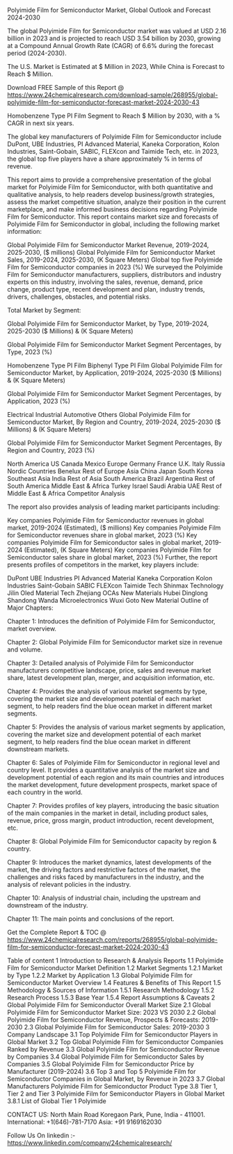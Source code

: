 Polyimide Film for Semiconductor Market, Global Outlook and Forecast 2024-2030

The global Polyimide Film for Semiconductor market was valued at USD 2.16 billion in 2023 and is projected to reach USD 3.54 billion by 2030, growing at a Compound Annual Growth Rate (CAGR) of 6.6% during the forecast period (2024-2030).

The U.S. Market is Estimated at $ Million in 2023, While China is Forecast to Reach $ Million.

Download FREE Sample of this Report @ https://www.24chemicalresearch.com/download-sample/268955/global-polyimide-film-for-semiconductor-forecast-market-2024-2030-43

Homobenzene Type PI Film Segment to Reach $ Million by 2030, with a % CAGR in next six years.

The global key manufacturers of Polyimide Film for Semiconductor include DuPont, UBE Industries, PI Advanced Material, Kaneka Corporation, Kolon Industries, Saint-Gobain, SABIC, FLEXcon and Taimide Tech, etc. in 2023, the global top five players have a share approximately % in terms of revenue.

This report aims to provide a comprehensive presentation of the global market for Polyimide Film for Semiconductor, with both quantitative and qualitative analysis, to help readers develop business/growth strategies, assess the market competitive situation, analyze their position in the current marketplace, and make informed business decisions regarding Polyimide Film for Semiconductor. This report contains market size and forecasts of Polyimide Film for Semiconductor in global, including the following market information:

Global Polyimide Film for Semiconductor Market Revenue, 2019-2024, 2025-2030, ($ millions)
Global Polyimide Film for Semiconductor Market Sales, 2019-2024, 2025-2030, (K Square Meters)
Global top five Polyimide Film for Semiconductor companies in 2023 (%)
We surveyed the Polyimide Film for Semiconductor manufacturers, suppliers, distributors and industry experts on this industry, involving the sales, revenue, demand, price change, product type, recent development and plan, industry trends, drivers, challenges, obstacles, and potential risks.

Total Market by Segment:

Global Polyimide Film for Semiconductor Market, by Type, 2019-2024, 2025-2030 ($ Millions) & (K Square Meters)

Global Polyimide Film for Semiconductor Market Segment Percentages, by Type, 2023 (%)

Homobenzene Type PI Film
Biphenyl Type PI Film
Global Polyimide Film for Semiconductor Market, by Application, 2019-2024, 2025-2030 ($ Millions) & (K Square Meters)

Global Polyimide Film for Semiconductor Market Segment Percentages, by Application, 2023 (%)

Electrical
Industrial
Automotive
Others
Global Polyimide Film for Semiconductor Market, By Region and Country, 2019-2024, 2025-2030 ($ Millions) & (K Square Meters)

Global Polyimide Film for Semiconductor Market Segment Percentages, By Region and Country, 2023 (%)

North America
US
Canada
Mexico
Europe
Germany
France
U.K.
Italy
Russia
Nordic Countries
Benelux
Rest of Europe
Asia
China
Japan
South Korea
Southeast Asia
India
Rest of Asia
South America
Brazil
Argentina
Rest of South America
Middle East & Africa
Turkey
Israel
Saudi Arabia
UAE
Rest of Middle East & Africa
Competitor Analysis

The report also provides analysis of leading market participants including:

Key companies Polyimide Film for Semiconductor revenues in global market, 2019-2024 (Estimated), ($ millions)
Key companies Polyimide Film for Semiconductor revenues share in global market, 2023 (%)
Key companies Polyimide Film for Semiconductor sales in global market, 2019-2024 (Estimated), (K Square Meters)
Key companies Polyimide Film for Semiconductor sales share in global market, 2023 (%)
Further, the report presents profiles of competitors in the market, key players include:

DuPont
UBE Industries
PI Advanced Material
Kaneka Corporation
Kolon Industries
Saint-Gobain
SABIC
FLEXcon
Taimide Tech
Shinmax Technology
Jilin Oled Material Tech
Zhejiang OCAs New Materials
Hubei Dinglong
Shandong Wanda Microelectronics
Wuxi Goto New Material
Outline of Major Chapters:

Chapter 1: Introduces the definition of Polyimide Film for Semiconductor, market overview.

Chapter 2: Global Polyimide Film for Semiconductor market size in revenue and volume.

Chapter 3: Detailed analysis of Polyimide Film for Semiconductor manufacturers competitive landscape, price, sales and revenue market share, latest development plan, merger, and acquisition information, etc.

Chapter 4: Provides the analysis of various market segments by type, covering the market size and development potential of each market segment, to help readers find the blue ocean market in different market segments.

Chapter 5: Provides the analysis of various market segments by application, covering the market size and development potential of each market segment, to help readers find the blue ocean market in different downstream markets.

Chapter 6: Sales of Polyimide Film for Semiconductor in regional level and country level. It provides a quantitative analysis of the market size and development potential of each region and its main countries and introduces the market development, future development prospects, market space of each country in the world.

Chapter 7: Provides profiles of key players, introducing the basic situation of the main companies in the market in detail, including product sales, revenue, price, gross margin, product introduction, recent development, etc.

Chapter 8: Global Polyimide Film for Semiconductor capacity by region & country.

Chapter 9: Introduces the market dynamics, latest developments of the market, the driving factors and restrictive factors of the market, the challenges and risks faced by manufacturers in the industry, and the analysis of relevant policies in the industry.

Chapter 10: Analysis of industrial chain, including the upstream and downstream of the industry.

Chapter 11: The main points and conclusions of the report.

Get the Complete Report & TOC @ https://www.24chemicalresearch.com/reports/268955/global-polyimide-film-for-semiconductor-forecast-market-2024-2030-43

Table of content
1 Introduction to Research & Analysis Reports
1.1 Polyimide Film for Semiconductor Market Definition
1.2 Market Segments
1.2.1 Market by Type
1.2.2 Market by Application
1.3 Global Polyimide Film for Semiconductor Market Overview
1.4 Features & Benefits of This Report
1.5 Methodology & Sources of Information
1.5.1 Research Methodology
1.5.2 Research Process
1.5.3 Base Year
1.5.4 Report Assumptions & Caveats
2 Global Polyimide Film for Semiconductor Overall Market Size
2.1 Global Polyimide Film for Semiconductor Market Size: 2023 VS 2030
2.2 Global Polyimide Film for Semiconductor Revenue, Prospects & Forecasts: 2019-2030
2.3 Global Polyimide Film for Semiconductor Sales: 2019-2030
3 Company Landscape
3.1 Top Polyimide Film for Semiconductor Players in Global Market
3.2 Top Global Polyimide Film for Semiconductor Companies Ranked by Revenue
3.3 Global Polyimide Film for Semiconductor Revenue by Companies
3.4 Global Polyimide Film for Semiconductor Sales by Companies
3.5 Global Polyimide Film for Semiconductor Price by Manufacturer (2019-2024)
3.6 Top 3 and Top 5 Polyimide Film for Semiconductor Companies in Global Market, by Revenue in 2023
3.7 Global Manufacturers Polyimide Film for Semiconductor Product Type
3.8 Tier 1, Tier 2 and Tier 3 Polyimide Film for Semiconductor Players in Global Market
3.8.1 List of Global Tier 1 Polyimide

CONTACT US:
North Main Road Koregaon Park, Pune, India - 411001.
International: +1(646)-781-7170
Asia: +91 9169162030

Follow Us On linkedin :- https://www.linkedin.com/company/24chemicalresearch/
